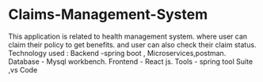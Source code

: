 # Claims-Management-System

This application is related to health management system. where user can claim their policy to get benefits. and user can also check  their claim status. 
Technology used :
Backend -spring boot , Microservices,postman.
Database - Mysql workbench.
Frontend - React js.
Tools - spring tool Suite ,vs Code
